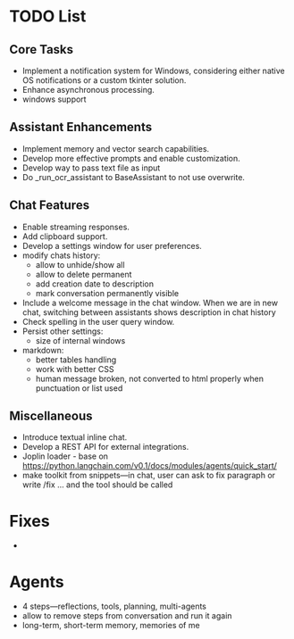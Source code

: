 # TODO List

## Core Tasks
- Implement a notification system for Windows, considering either native OS notifications or a custom tkinter solution.
- Enhance asynchronous processing.
- windows support

## Assistant Enhancements
- Implement memory and vector search capabilities.
- Develop more effective prompts and enable customization.
- Develop way to pass text file as input
- Do _run_ocr_assistant to BaseAssistant to not use overwrite.

## Chat Features
- Enable streaming responses.
- Add clipboard support.
- Develop a settings window for user preferences.
- modify chats history:
  - allow to unhide/show all
  - allow to delete permanent
  - add creation date to description
  - mark conversation permanently visible
- Include a welcome message in the chat window. When we are in new chat, switching between assistants shows description in chat history
- Check spelling in the user query window.
- Persist other settings:
  - size of internal windows
- markdown:
  - better tables handling
  - work with better CSS
  - human message broken, not converted to html properly when punctuation or list used

## Miscellaneous
- Introduce textual inline chat.
- Develop a REST API for external integrations.
- Joplin loader - base on https://python.langchain.com/v0.1/docs/modules/agents/quick_start/
- make toolkit from snippets—in chat, user can ask to fix paragraph or write /fix ... and the tool should be called

# Fixes
- 

# Agents
- 4 steps—reflections, tools, planning, multi-agents
- allow to remove steps from conversation and run it again
- long-term, short-term memory, memories of me